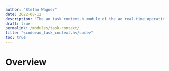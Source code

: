 ```yaml
---
author: "Stefan Wagner"
date: 2022-08-12
description: "The ao_task_context.h module of the ao real-time operating system."
draft: true
permalink: /modules/task-context/
title: "<code>ao_task_context.h</code>"
toc: true
---
```


# Overview

